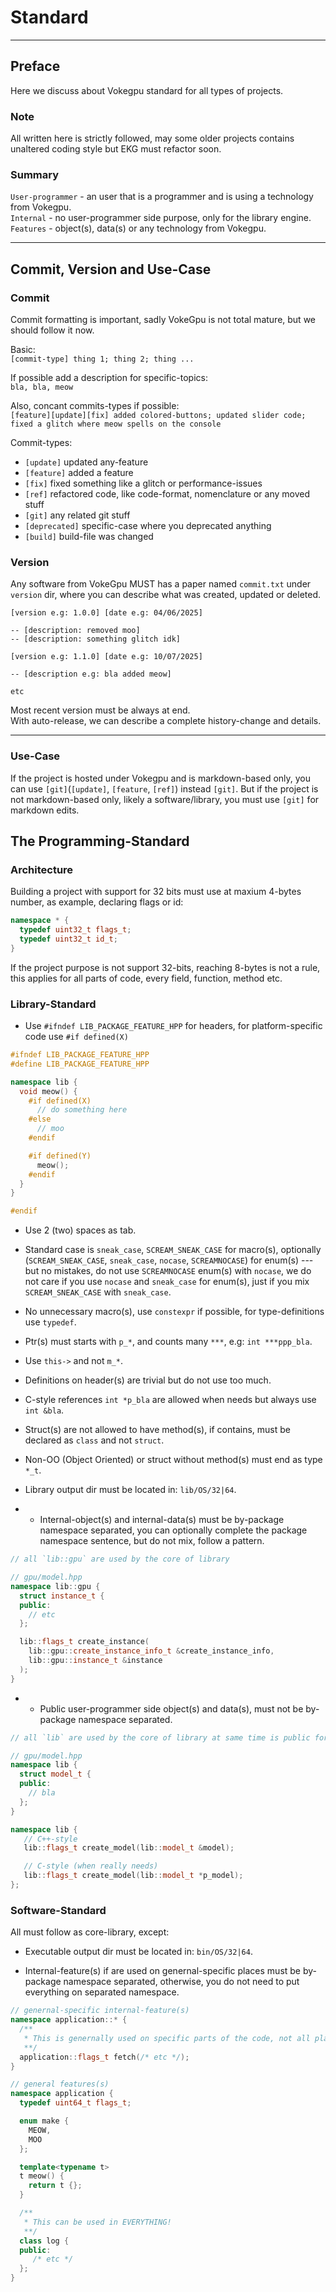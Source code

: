 # Standard

---

## Preface

Here we discuss about Vokegpu standard for all types of projects.

### Note

All written here is strictly followed, may some older projects contains unaltered coding style but EKG must refactor soon.

### Summary

`User-programmer` - an user that is a programmer and is using a technology from Vokegpu.  
`Internal` - no user-programmer side purpose, only for the library engine.  
`Features` - object(s), data(s) or any technology from Vokegpu.

---

## Commit, Version and Use-Case

### Commit

Commit formatting is important, sadly VokeGpu is not total mature, but we should follow it now.

Basic:  
`[commit-type] thing 1; thing 2; thing ...`

If possible add a description for specific-topics:  
`bla, bla, meow`

Also, concant commits-types if possible:  
`[feature][update][fix] added colored-buttons; updated slider code; fixed a glitch where meow spells on the console`

Commit-types:  
* `[update]` updated any-feature
* `[feature]` added a feature
* `[fix]` fixed something like a glitch or performance-issues
* `[ref]` refactored code, like code-format, nomenclature or any moved stuff
* `[git]` any related git stuff
* `[deprecated]` specific-case where you deprecated anything
* `[build]` build-file was changed

### Version

Any software from VokeGpu MUST has a paper named `commit.txt` under `version` dir, where you can describe what was created, updated or deleted.
```
[version e.g: 1.0.0] [date e.g: 04/06/2025]

-- [description: removed moo]
-- [description: something glitch idk]

[version e.g: 1.1.0] [date e.g: 10/07/2025]

-- [description e.g: bla added meow]

etc

```

Most recent version must be always at end.  
With auto-release, we can describe a complete history-change and details.

---

### Use-Case

If the project is hosted under Vokegpu and is markdown-based only, you can use `[git]`(`[update]`, `[feature`, `[ref]`) instead `[git]`.
But if the project is not markdown-based only, likely a software/library, you must use `[git]` for markdown edits.

## The Programming-Standard

### Architecture 

Building a project with support for 32 bits must use at maxium 4-bytes number, as example, declaring flags or id:
```cpp
namespace * {
  typedef uint32_t flags_t;
  typedef uint32_t id_t;
}
```

If the project purpose is not support 32-bits, reaching 8-bytes is not a rule, this applies for all parts of code, every field, function, method etc.

### Library-Standard

* Use `#ifndef LIB_PACKAGE_FEATURE_HPP` for headers, for platform-specific code use `#if defined(X)`
```c++
#ifndef LIB_PACKAGE_FEATURE_HPP
#define LIB_PACKAGE_FEATURE_HPP

namespace lib {
  void meow() {
    #if defined(X)
      // do something here
    #else
      // moo
    #endif

    #if defined(Y)
      meow();
    #endif
  }
}

#endif
```

* Use 2 (two) spaces as tab.
* Standard case is `sneak_case`, `SCREAM_SNEAK_CASE` for macro(s), optionally (`SCREAM_SNEAK_CASE`, `sneak_case`, `nocase`, `SCREAMNOCASE`) for enum(s) --- but no mistakes, do not use `SCREAMNOCASE` enum(s) with `nocase`, we do not care if you use `nocase` and `sneak_case` for enum(s), just if you mix `SCREAM_SNEAK_CASE` with `sneak_case`.
* No unnecessary macro(s), use `constexpr` if possible, for type-definitions use `typedef`.
* Ptr(s) must starts with `p_*`, and counts many `***`, e.g: `int ***ppp_bla`.
* Use `this->` and not `m_*`.
* Definitions on header(s) are trivial but do not use too much.
* C-style references `int *p_bla` are allowed when needs but always use `int &bla`.
* Struct(s) are not allowed to have method(s), if contains, must be declared as `class` and not `struct`.
* Non-OO (Object Oriented) or struct without method(s) must end as type `*_t`.
* Library output dir must be located in: `lib/OS/32|64`.

* - Internal-object(s) and internal-data(s) must be by-package namespace separated, you can optionally complete the package namespace sentence, but do not mix, follow a pattern.
```c++
// all `lib::gpu` are used by the core of library

// gpu/model.hpp
namespace lib::gpu {
  struct instance_t {
  public:
    // etc
  };

  lib::flags_t create_instance(
    lib::gpu::create_instance_info_t &create_instance_info,
    lib::gpu::instance_t &instance
  );
}
```

* - Public user-programmer side object(s) and data(s), must not be by-package namespace separated.
```c++
// all `lib` are used by the core of library at same time is public for the user-programmer side.

// gpu/model.hpp
namespace lib {
  struct model_t {
  public:
    // bla
  };
}

namespace lib {
   // C++-style
   lib::flags_t create_model(lib::model_t &model);

   // C-style (when really needs)
   lib::flags_t create_model(lib::model_t *p_model);
};
```

### Software-Standard

All must follow as core-library, except:

* Executable output dir must be located in: `bin/OS/32|64`.

* Internal-feature(s) if are used on genernal-specific places must be by-package namespace separated, otherwise, you do not need to put everything on separated namespace.
```cpp
// genernal-specific internal-feature(s)
namespace application::* {
  /**
   * This is genernally used on specific parts of the code, not all places.
   **/
  application::flags_t fetch(/* etc */);
}

// general features(s)
namespace application {
  typedef uint64_t flags_t;

  enum make {
    MEOW,
    MOO
  }; 

  template<typename t>
  t meow() {
    return t {};
  }

  /**
   * This can be used in EVERYTHING!
   **/
  class log {
  public:
     /* etc */ 
  };
}
```
